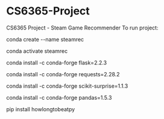 # CS6365-Project
CS6365 Project - Steam Game Recommender
To run project:

conda create --name steamrec

conda activate steamrec

conda install -c conda-forge flask=2.2.3

conda install -c conda-forge requests=2.28.2

conda install -c conda-forge scikit-surprise=1.1.3

conda install -c conda-forge pandas=1.5.3

pip install howlongtobeatpy